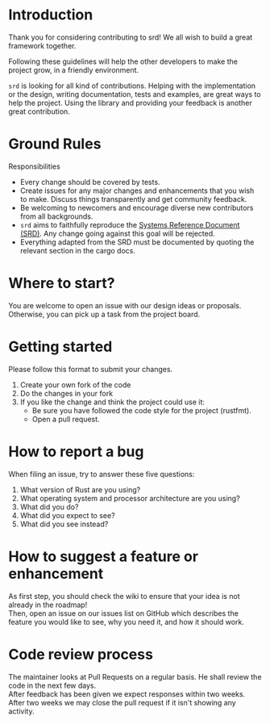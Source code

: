 # Introduction

Thank you for considering contributing to srd! We all wish to build a great framework together.

Following these guidelines will help the other developers to make the project grow, in a friendly environment.

`srd` is looking for all kind of contributions. Helping with the implementation or the design, writing documentation, tests and examples, are great ways to help the project. Using the library and providing your feedback is another great contribution.

# Ground Rules

Responsibilities
* Every change should be covered by tests.
* Create issues for any major changes and enhancements that you wish to make. Discuss things transparently and get community feedback.
* Be welcoming to newcomers and encourage diverse new contributors from all backgrounds.
* `srd` aims to faithfully reproduce the [Systems Reference Document (SRD)](https://media.wizards.com/2016/downloads/DND/SRD-OGL_V5.1.pdf). Any change going against this goal will be rejected.
* Everything adapted from the SRD must be documented by quoting the relevant section in the cargo docs.

# Where to start?

You are welcome to open an issue with our design ideas or proposals. Otherwise, you can pick up a task from the project board.

# Getting started

Please follow this format to submit your changes.
1. Create your own fork of the code
2. Do the changes in your fork
3. If you like the change and think the project could use it:
    * Be sure you have followed the code style for the project (rustfmt).
    * Open a pull request.

# How to report a bug

When filing an issue, try to answer these five questions:
1. What version of Rust are you using?
2. What operating system and processor architecture are you using?
3. What did you do?
4. What did you expect to see?
5. What did you see instead?

# How to suggest a feature or enhancement

As first step, you should check the wiki to ensure that your idea is not already in the roadmap!\
Then, open an issue on our issues list on GitHub which describes the feature you would like to see, why you need it, and how it should work.

# Code review process

The maintainer looks at Pull Requests on a regular basis. He shall review the code in the next few days.\
After feedback has been given we expect responses within two weeks. After two weeks we may close the pull request if it isn't showing any activity.
